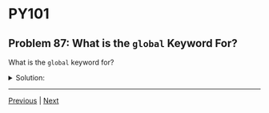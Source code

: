 # PY101
## Problem 87: What is the `global` Keyword For?

What is the `global` keyword for?

<details>
<summary>Solution:</summary>

The `global` keyword is used to declare that a variable inside a function refers to a global variable, allowing you to modify that variable from within the function.

Without `global`, Python treats any variable you assign to inside a function as a local variable.

Examples:
```python
count = 0

def increment():
    global count  # Tell Python we want to modify the global count
    count += 1

increment()
print(count)  # 1

increment()
print(count)  # 2
```

```python
# Without global, this creates a local variable:
value = 10

def try_to_change():
    value = 20  # This creates a NEW local variable
    print(f"Inside: {value}")

try_to_change()  # Inside: 20
print(f"Outside: {value}")  # Outside: 10 (unchanged!)
```

```python
# With global, this modifies the global variable:
value = 10

def actually_change():
    global value  # Now we're referring to the global value
    value = 20
    print(f"Inside: {value}")

actually_change()  # Inside: 20
print(f"Outside: {value}")  # Outside: 20 (changed!)
```

</details>

---

[Previous](086.md) | [Next](088.md)

